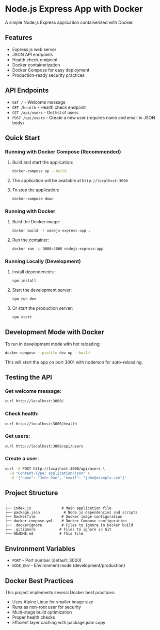 # Node.js Express App with Docker

A simple Node.js Express application containerized with Docker.

## Features

- Express.js web server
- JSON API endpoints
- Health check endpoint
- Docker containerization
- Docker Compose for easy deployment
- Production-ready security practices

## API Endpoints

- `GET /` - Welcome message
- `GET /health` - Health check endpoint
- `GET /api/users` - Get list of users
- `POST /api/users` - Create a new user (requires name and email in JSON body)

## Quick Start

### Running with Docker Compose (Recommended)

1. Build and start the application:

   ```bash
   docker-compose up --build
   ```

2. The application will be available at `http://localhost:3000`

3. To stop the application:
   ```bash
   docker-compose down
   ```

### Running with Docker

1. Build the Docker image:

   ```bash
   docker build -t nodejs-express-app .
   ```

2. Run the container:
   ```bash
   docker run -p 3000:3000 nodejs-express-app
   ```

### Running Locally (Development)

1. Install dependencies:

   ```bash
   npm install
   ```

2. Start the development server:

   ```bash
   npm run dev
   ```

3. Or start the production server:
   ```bash
   npm start
   ```

## Development Mode with Docker

To run in development mode with hot reloading:

```bash
docker-compose --profile dev up --build
```

This will start the app on port 3001 with nodemon for auto-reloading.

## Testing the API

### Get welcome message:

```bash
curl http://localhost:3000/
```

### Check health:

```bash
curl http://localhost:3000/health
```

### Get users:

```bash
curl http://localhost:3000/api/users
```

### Create a user:

```bash
curl -X POST http://localhost:3000/api/users \
  -H "Content-Type: application/json" \
  -d '{"name": "John Doe", "email": "john@example.com"}'
```

## Project Structure

```
.
├── index.js              # Main application file
├── package.json           # Node.js dependencies and scripts
├── Dockerfile            # Docker image configuration
├── docker-compose.yml    # Docker Compose configuration
├── .dockerignore         # Files to ignore in Docker build
├── .gitignore           # Files to ignore in Git
└── README.md            # This file
```

## Environment Variables

- `PORT` - Port number (default: 3000)
- `NODE_ENV` - Environment mode (development/production)

## Docker Best Practices

This project implements several Docker best practices:

- Uses Alpine Linux for smaller image size
- Runs as non-root user for security
- Multi-stage build optimization
- Proper health checks
- Efficient layer caching with package.json copy
